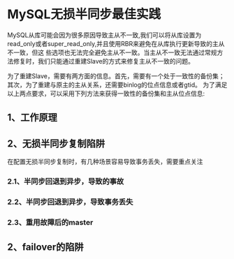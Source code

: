 # MySQL无损半同步最佳实践
MySQL从库可能会因为很多原因导致主从不一致,我们可以将从库设置为read_only或者super_read_only,并且使用RBR来避免在从库执行更新导致的主从不一致，但这
些选项也无法完全避免主从不一致。当主从不一致无法通过常规方法修复时，我们只能通过重建Slave的方式来修复主从不一致的问题。

为了重建Slave，需要有两方面的信息。首先，需要有一个处于一致性的备份集；其次，为了重建与原主的主从关系，还需要binlog的位点信息或者gtid。
为了满足以上两点要求，可以采用下列方法来获得一致性的备份集和主从位点信息:

## 1、工作原理


## 2、无损半同步复制陷阱
在配置无损半同步复制时，有几种场景容易导致事务丢失，需要重点关注

### 2.1、半同步回退到异步，导致的事故

### 2.2、半同步回退到异步，导致事务丢失

### 2.3、重用故障后的master

## 2、failover的陷阱